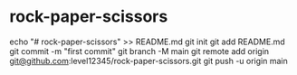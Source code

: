 # rock-paper-scissors
echo "# rock-paper-scissors" >> README.md
git init
git add README.md
git commit -m "first commit"
git branch -M main
git remote add origin git@github.com:level12345/rock-paper-scissors.git
git push -u origin main
